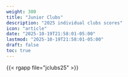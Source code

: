 ```yaml
---
weight: 300
title: "Junior Clubs"
description: "2025 individual clubs scores"
icon: "article"
date: "2025-10-19T21:58:01-05:00"
lastmod: "2025-10-19T21:58:01-05:00"
draft: false
toc: true
---
```


{{< rgapp file="jclubs25" >}}